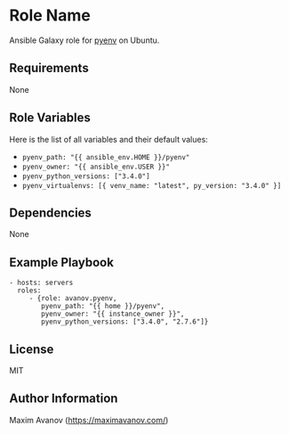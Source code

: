 Role Name
========

Ansible Galaxy role for [pyenv](https://github.com/yyuu/pyenv) on Ubuntu.

Requirements
------------

None

Role Variables
--------------

Here is the list of all variables and their default values:

* ``pyenv_path: "{{ ansible_env.HOME }}/pyenv"``
* ``pyenv_owner: "{{ ansible_env.USER }}"``
* ``pyenv_python_versions: ["3.4.0"]``
* ``pyenv_virtualenvs: [{ venv_name: "latest", py_version: "3.4.0" }]``


Dependencies
------------

None

Example Playbook
-------------------------

    - hosts: servers
      roles:
         - {role: avanov.pyenv,
            pyenv_path: "{{ home }}/pyenv",
            pyenv_owner: "{{ instance_owner }}",
            pyenv_python_versions: ["3.4.0", "2.7.6"]}

License
-------

MIT

Author Information
------------------

Maxim Avanov (https://maximavanov.com/)

